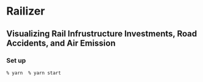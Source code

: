 # Railizer
## Visualizing Rail Infrustructure Investments, Road Accidents, and Air Emission

### Set up

`
% yarn 
% yarn start
`

